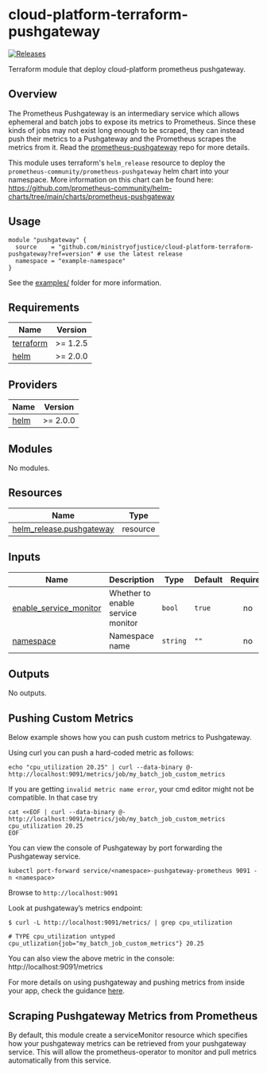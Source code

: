 # cloud-platform-terraform-pushgateway

[![Releases](https://img.shields.io/github/release/ministryofjustice/cloud-platform-terraform-pushgateway/all.svg?style=flat-square)](https://github.com/ministryofjustice/cloud-platform-terraform-pushgateway/releases)

Terraform module that deploy cloud-platform prometheus pushgateway.

## Overview

The Prometheus Pushgateway is an intermediary service which allows ephemeral and batch jobs to expose its metrics to Prometheus. Since these kinds of jobs may not exist long enough to be scraped, they can instead push their metrics to a Pushgateway and the Prometheus scrapes the metrics from it. Read the [prometheus-pushgateway](https://github.com/prometheus/pushgateway) repo for more details.

This module uses terraform's ```helm_release``` resource to deploy the ```prometheus-community/prometheus-pushgateway``` helm chart into your namespace. More information on this chart can be found here:
https://github.com/prometheus-community/helm-charts/tree/main/charts/prometheus-pushgateway


## Usage

```hcl
module "pushgateway" {
  source    = "github.com/ministryofjustice/cloud-platform-terraform-pushgateway?ref=version" # use the latest release
  namespace = "example-namespace"
}

```

See the [examples/](examples/) folder for more information.

<!-- BEGIN_TF_DOCS -->
## Requirements

| Name | Version |
|------|---------|
| <a name="requirement_terraform"></a> [terraform](#requirement\_terraform) | >= 1.2.5 |
| <a name="requirement_helm"></a> [helm](#requirement\_helm) | >= 2.0.0 |

## Providers

| Name | Version |
|------|---------|
| <a name="provider_helm"></a> [helm](#provider\_helm) | >= 2.0.0 |

## Modules

No modules.

## Resources

| Name | Type |
|------|------|
| [helm_release.pushgateway](https://registry.terraform.io/providers/hashicorp/helm/latest/docs/resources/release) | resource |

## Inputs

| Name | Description | Type | Default | Required |
|------|-------------|------|---------|:--------:|
| <a name="input_enable_service_monitor"></a> [enable\_service\_monitor](#input\_enable\_service\_monitor) | Whether to enable service monitor | `bool` | `true` | no |
| <a name="input_namespace"></a> [namespace](#input\_namespace) | Namespace name | `string` | `""` | no |

## Outputs

No outputs.
<!-- END_TF_DOCS -->

## Pushing Custom Metrics

Below example shows how you can push custom metrics to Pushgateway.

Using curl you can push a hard-coded metric as follows:

```echo "cpu_utilization 20.25" | curl --data-binary @- http://localhost:9091/metrics/job/my_batch_job_custom_metrics```

If you are getting `invalid metric name error`, your cmd editor might not be compatible. In that case try

```
cat <<EOF | curl --data-binary @- http://localhost:9091/metrics/job/my_batch_job_custom_metrics
cpu_utilization 20.25
EOF
```

You can view the console of Pushgateway by port forwarding the Pushgateway service.

``` kubectl port-forward service/<namespace>-pushgateway-prometheus 9091 -n <namespace> ```

Browse to ```http://localhost:9091```


Look at pushgateway’s metrics endpoint:

```
$ curl -L http://localhost:9091/metrics/ | grep cpu_utilization

# TYPE cpu_utilization untyped
cpu_utlization{job="my_batch_job_custom_metrics"} 20.25
```

You can also view the above metric in the console: http://localhost:9091/metrics

For more details on using pushgateway and pushing metrics from inside your app, check the guidance [here](https://prometheus.io/docs/instrumenting/pushing/).

## Scraping Pushgateway Metrics from Prometheus

By default, this module create a serviceMonitor resource which specifies how your pushgateway metrics can be retrieved from your pushgateway service. This will allow the prometheus-operator to monitor and pull metrics automatically from this service.

